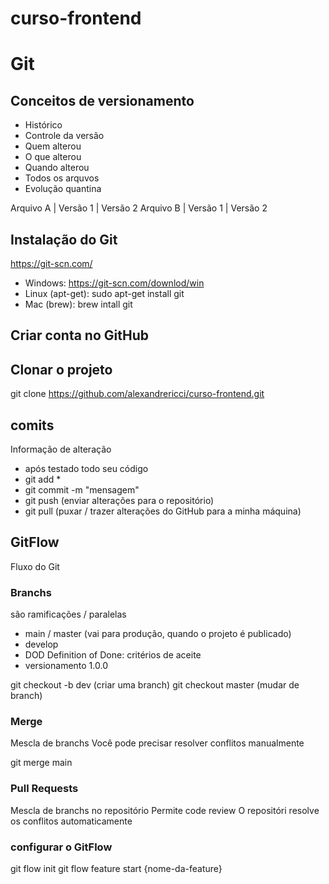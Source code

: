 # curso-frontend


# Git
## Conceitos de versionamento
 - Histórico
 - Controle da versão
 - Quem alterou
 - O que alterou
 - Quando alterou
 - Todos os arquvos
 - Evolução quantina

 Arquivo A | Versão 1 | Versão 2
 Arquivo B | Versão 1 | Versão 2 

## Instalação do Git
https://git-scn.com/

- Windows: https://git-scn.com/downlod/win
- Linux (apt-get): sudo apt-get install git
- Mac (brew): brew intall git

## Criar conta no GitHub

## Clonar o projeto
git clone https://github.com/alexandrericci/curso-frontend.git

## comits
 Informação de alteração
 - após testado todo seu código
 - git add *
 - git commit -m "mensagem"
 - git push (enviar alterações para o repositório)
 - git pull (puxar / trazer alterações do GitHub para a minha máquina)

## GitFlow
Fluxo do Git

### Branchs
são ramificações / paralelas

- main / master (vai para produção, quando o projeto é publicado)
- develop 
- DOD Definition of Done: critérios de aceite
- versionamento 1.0.0

git checkout -b dev (criar uma branch)
git checkout master (mudar de branch)


### Merge
Mescla de branchs
Você pode precisar resolver conflitos manualmente


git merge main

### Pull Requests
Mescla de branchs no repositório
Permite code review
O repositóri resolve os conflitos automaticamente 

### configurar o GitFlow
git flow init
git flow feature start {nome-da-feature}
